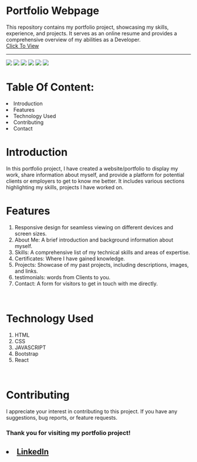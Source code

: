 # Portfolio Webpage

This repository contains my portfolio project, showcasing my skills, experience, and projects. It serves as an online resume and provides a comprehensive overview of my abilities as a Developer.
<br>
<a href="https://imyashgogia.netlify.app/"> Click To View </a>

<hr>
<img src="https://github.com/imYashGogia/MyPortfolio/blob/main/Assets/Readme_img/img1.png">
<img src="https://github.com/imYashGogia/MyPortfolio/blob/main/Assets/Readme_img/img2.png"> 
<img src="https://github.com/imYashGogia/MyPortfolio/blob/main/Assets/Readme_img/img3.png"> 
<img src="https://github.com/imYashGogia/MyPortfolio/blob/main/Assets/Readme_img/img4.png"> 
<img src="https://github.com/imYashGogia/MyPortfolio/blob/main/Assets/Readme_img/img5.png"> 
<img src="https://github.com/imYashGogia/MyPortfolio/blob/main/Assets/Readme_img/img6.png"> 
<br>

<h1>Table Of Content:</h1>
<li>Introduction
<li>Features
<li>Technology Used
<li>Contributing
<li>Contact

<br>
<h1>Introduction</h1>
In this portfolio project, I have created a website/portfolio to display my work, share information about myself, and provide a platform for potential clients or employers to get to know me better. It includes various sections highlighting my skills, projects I have worked on.
<br>

<h1>Features</h1>
<ol>
<li>Responsive design for seamless viewing on different devices and screen sizes.
<li>About Me: A brief introduction and background information about myself.
<li>Skills: A comprehensive list of my technical skills and areas of expertise.
<li>Certificates: Where I have gained knowledge.
<li>Projects: Showcase of my past projects, including descriptions, images, and links.
<li>testimonials: words from Clients to you.
<li>Contact: A form for visitors to get in touch with me directly.
</ol>
<br>
<h1>Technology Used</h1>
<ol>
<li>HTML
<li>CSS
<li>JAVASCRIPT
<li>Bootstrap
<li>React
</ol>
<br>
<h1>Contributing</h1>
I appreciate your interest in contributing to this project. If you have any suggestions, bug reports, or feature requests.
<br>

<h3>Thank you for visiting my portfolio project!<h2/>

<li><a href=
"https://linkedin.com/in/imyashgogia">LinkedIn</a>
